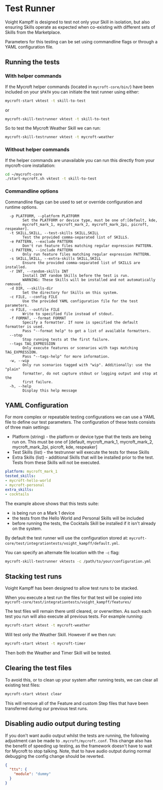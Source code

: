 # Test Runner

Voight Kampff is designed to test not only your Skill in isolation, but also ensuring Skills operate as expected when co-existing with different sets of Skills from the Marketplace.

Parameters for this testing can be set using commandline flags or through a YAML configuration file.

## Running the tests

### With helper commands

If the Mycroft helper commands \(located in `mycroft-core/bin/`\) have been included on your `$PATH` you can initiate the test runner using either:

```bash
mycroft-start vktest -t skill-to-test
```

or

```bash
mycroft-skill-testrunner vktest -t skill-to-test
```

So to test the Mycroft Weather Skill we can run:

```bash
mycroft-skill-testrunner vktest -t mycroft-weather
```

### Without helper commands

If the helper commands are unavailable you can run this directly from your mycroft-core installation:

```bash
cd ~/mycroft-core
./start-mycroft.sh vktest -t skill-to-test
```

### Commandline options

Commandline flags can be used to set or override configuration and runtime options.

```text
  -p PLATFORM, --platform PLATFORM            
        Set the PLATFORM or device type, must be one of:[default, kde,
        mycroft_mark_1, mycroft_mark_2, mycroft_mark_2pi, picroft, respeaker].
  -t SKILL,SKILL, --test-skills SKILL,SKILL
        Test the provided comma-separated list of SKILLS.
  -e PATTERN, --exclude PATTERN
        Don't run feature files matching regular expression PATTERN.
  -i PATTERN, --include PATTERN
        Only run feature files matching regular expression PATTERN.
  -s SKILL,SKILL, --extra-skills SKILL,SKILL
        Ensure the provided comma-separated list of SKILLS are installed.
  -r INT, --random-skills INT
        Install INT random Skills before the test is run.
        WARNING: These Skills will be installed and not automatically removed.
  -d DIR, --skills-dir
        Set the directory for Skills on this system.
  -c FILE, --config FILE
        Use the provided YAML configuration file for the test parameters.
  -o FILE, --outfile FILE
        Write to specified file instead of stdout.
  -f FORMAT, --format FORMAT
        Specify a formatter. If none is specified the default formatter is used.
        Pass "--format help" to get a list of available formatters.
  --stop
        Stop running tests at the first failure.
  --tags TAG_EXPRESSION
        Only execute features or scenarios with tags matching TAG_EXPRESSION.
        Pass "--tags-help" for more information.
  -w, --wip
        Only run scenarios tagged with "wip". Additionally: use the "plain"
        formatter, do not capture stdout or logging output and stop at the
        first failure.
  -h, --help
        Display this help message
```

## YAML Configuration

For more complex or repeatable testing configurations we can use a YAML file to define our test parameters. The configuration of these tests consists of three main settings:

* Platform \(string\) - the platform or device type that the tests are being run on. This must be one of \[default, mycroft\_mark\_1, mycroft\_mark\_2, mycroft\_mark\_2pi, picroft, kde, respeaker\]
* Test Skills \(list\) - the testrunner will execute the tests for these Skills
* Extra Skills \(list\) - additional Skills that will be installed prior to the test. Tests from these Skills will not be executed.

```yaml
platform: mycroft_mark_1
tested_skills:
- mycroft-hello-world
- mycroft-personal
extra_skills:
- cocktails
```

The example above shows that this tests suite:

* is being run on a Mark 1 device
* the tests from the Hello World and Personal Skills will be included
* before running the tests, the Cocktails Skill be installed if it isn't already on the system.

By default the test runner will use the configuration stored at: `mycroft-core/test/integrationtests/voight_kampff/default.yml`.

You can specify an alternate file location with the `-c` flag:

```bash
mycroft-skill-testrunner vktests -c /path/to/your/configuration.yml
```

## Stacking test runs

Voight Kampff has been designed to allow test runs to be stacked.

When you execute a test run the files for that test will be copied into `mycroft-core/test/integrationtests/voight_kampff/features/`

The test files will remain there until cleared, or overwritten. As such each test you run will also execute all previous tests. For example running:

```bash
mycroft-start vktest -t mycroft-weather
```

Will test only the Weather Skill. However if we then run:

```bash
mycroft-start vktest -t mycroft-timer
```

Then both the Weather and Timer Skill will be tested.

## Clearing the test files

To avoid this, or to clean up your system after running tests, we can clear all existing test files:

```bash
mycroft-start vktest clear
```

This will remove all of the Feature and custom Step files that have been transferred during our previous test runs.

## Disabling audio output during testing

If you don't want audio output whilst the tests are running, the following adjustment can be made to `.mycroft/mycroft.conf`. This change also has the benefit of speeding up testing, as the framework doesn't have to wait for Mycroft to stop talking. Note, that to have audio output during normal debugging the config change should be reverted.

```json
{
  "tts": {
    "module": "dummy"
  }
}
```

